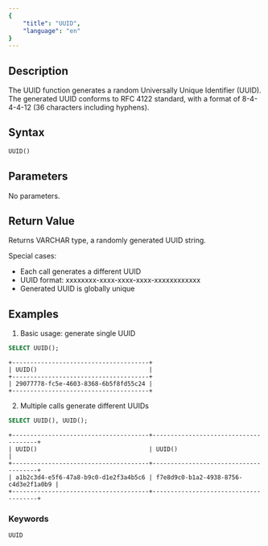 ```yaml
---
{
    "title": "UUID",
    "language": "en"
}
---
```


## Description

The UUID function generates a random Universally Unique Identifier (UUID). The generated UUID conforms to RFC 4122 standard, with a format of 8-4-4-4-12 (36 characters including hyphens).

## Syntax

```sql
UUID()
```

## Parameters

No parameters.

## Return Value

Returns VARCHAR type, a randomly generated UUID string.

Special cases:
- Each call generates a different UUID
- UUID format: xxxxxxxx-xxxx-xxxx-xxxx-xxxxxxxxxxxx
- Generated UUID is globally unique

## Examples

1. Basic usage: generate single UUID
```sql
SELECT UUID();
```
```text
+--------------------------------------+
| UUID()                               |
+--------------------------------------+
| 29077778-fc5e-4603-8368-6b5f8fd55c24 |
+--------------------------------------+
```

2. Multiple calls generate different UUIDs
```sql
SELECT UUID(), UUID();
```
```text
+--------------------------------------+--------------------------------------+
| UUID()                               | UUID()                               |
+--------------------------------------+--------------------------------------+
| a1b2c3d4-e5f6-47a8-b9c0-d1e2f3a4b5c6 | f7e8d9c0-b1a2-4938-8756-c4d3e2f1a0b9 |
+--------------------------------------+--------------------------------------+
```

### Keywords

    UUID